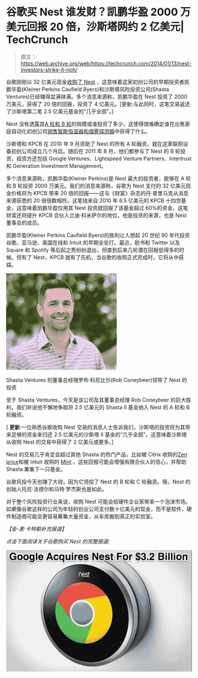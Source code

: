 # 谷歌买 Nest 谁发财？凯鹏华盈 2000 万美元回报 20 倍，沙斯塔网约 2 亿美元| TechCrunch

> 原文：<https://web.archive.org/web/https://techcrunch.com/2014/01/13/nest-investors-strike-it-rich/>

谷歌刚刚以 32 亿美元现金[收购了 Nest](https://web.archive.org/web/20230405154414/http://investor.google.com/releases/2014/0113.html) ，这意味着这家初创公司的早期投资者凯鹏华盈(Kleiner Perkins Caufield Byers)和沙斯塔风险投资公司(Shasta Ventures)已经赚得盆满钵满。多个消息来源称，凯鹏华盈在 Nest 投资了 2000 万美元，获得了 20 倍的回报，投资了 4 亿美元。[更新:与此同时，这笔交易返还了沙斯塔第二笔 2.5 亿美元基金的“几乎全部”。]

Nest 没有透露其[A 轮和 B 轮](https://web.archive.org/web/20230405154414/http://www.crunchbase.com/company/nest-labs)的规模或谁投资了多少。这使得很难确定谁在出售家庭自动化初创公司[销售智能恒温器和烟雾探测器](https://web.archive.org/web/20230405154414/https://techcrunch.com/tag/nest/)中获得了什么。

沙斯塔和 KPCB 在 2010 年 9 月资助了 Nest 的所有 A 轮融资，就在这家联网设备初创公司成立几个月后。随后在 2011 年 8 月，他们都参与了 Nest 的 B 轮投资，投资方还包括 Google Ventures、Lightspeed Venture Partners、Intertrust 和 Generation Investment Management。

多个消息来源称，凯鹏华盈(Kleiner Perkins)是 Nest 最大的投资者，能够在 A 轮和 B 轮投资 2000 万美元。我们的消息来源称，谷歌为 Nest 支付的 32 亿美元现金价格将为 KPCB 带来 20 倍的回报——这与《财富》杂志的丹·普里马克从消息来源获悉的 20 倍倍数相符。这笔钱来自 2010 年 6.5 亿美元的 KPCB 十四世基金，这意味着凯鹏华盈仅用其 Nest 投资就回报了该基金超过 60%的资金。这笔财富还将提升 KPCB 合伙人兰迪·科米萨尔的地位，他是投资的来源，也是 Nest 董事会的成员。

凯鹏华盈(Kleiner Perkins Caufield Byers)的胜利让人想起 20 世纪 90 年代投资谷歌、亚马逊、美国在线和 Intuit 的早期全垒打。最近，脸书和 Twitter 以及 Square 和 Spotify 等后起之秀纷纷退出，但直到后来几轮潜在回报低得多的时候。但有了 Nest，KPCB 就有了先机，当谷歌的收购正式完成时，它将从中获益。

![Shasta Ventures' Managing Director Rob Coneybeer, who led its Nest investment](img/cca16e4c91c9c25c50718a1a01b2bbb3.png)

Shasta Ventures 的董事总经理罗布·科尼比尔(Rob Coneybeer)领导了 Nest 的投资

至于 Shasta Ventures，今天是该公司及其董事总经理 Rob Coneybeer 的巨大胜利，我们听说他不懈地争取将 2.5 亿美元的 Shasta II 基金纳入 Nest 的 A 轮和 B 轮融资。

[ **更新**:一位熟悉谷歌收购 Nest 交易的消息人士告诉我们，沙斯塔的投资将为其带来足够的资金来归还 2.5 亿美元的沙斯塔 II 基金的“几乎全部”。这意味着沙斯塔从收购 Nest 的交易中获得了 2 亿美元或更多。]

Nest 的交易几乎肯定会超过其他 Shasta 的热门产品，比如被 Citrix 收购的[Zen price](https://web.archive.org/web/20230405154414/http://www.crunchbase.com/company/zenprise)和被 Intuit 收购的 [Mint](https://web.archive.org/web/20230405154414/http://www.crunchbase.com/company/mint) 。这些回报可能会增强有限合伙人的信心，并帮助 Shasta 筹集下一只基金。

谷歌风投今天也赚了大钱，因为它领投了 Nest 的 B 轮和 C 轮融资。哦，Nest 的创始人托尼·法德尔和马特·罗杰斯也是如此。

对于整个风险投资行业来说，收购 Nest 可能会给硬件企业家带来一个泡沫市场。如果像谷歌这样的公司为年轻的创业公司支付数十亿美元的现金，而不是软件，硬件制造商可能会更容易筹集大量资金，从车库搬到真正的实验室。

*【金-麦·卡特勒补充报道】*

*点击下面阅读关于谷歌购买 Nest 的完整报道:*

[![](img/9e547b35450340fbcd54c3aa2545485d.png)](https://web.archive.org/web/20230405154414/https://techcrunch.com/2014/01/13/google-just-bought-connected-device-company-nest-for-3-2b-in-cash/)
